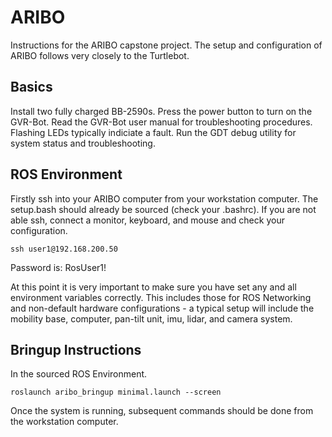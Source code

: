 # ARIBO

Instructions for the ARIBO capstone project.  The setup and configuration of ARIBO follows very closely to the Turtlebot.

## Basics

Install two fully charged BB-2590s. Press the power button to turn on the GVR-Bot. Read the GVR-Bot user manual for troubleshooting procedures. Flashing LEDs typically indiciate a fault. Run the GDT debug utility for system status and troubleshooting.    

## ROS Environment

Firstly ssh into your ARIBO computer from your workstation computer. The setup.bash should already be sourced (check your .bashrc). If you are not able ssh, connect a monitor, keyboard, and mouse and check your configuration.

`ssh user1@192.168.200.50`

Password is: RosUser1!

At this point it is very important to make sure you have set any and all environment variables correctly. This includes those for ROS Networking and non-default hardware configurations - a typical setup will include the mobility base, computer, pan-tilt unit, imu, lidar, and camera system.

## Bringup Instructions

In the sourced ROS Environment.

`roslaunch aribo_bringup minimal.launch --screen`

Once the system is running, subsequent commands should be done from the workstation computer.
